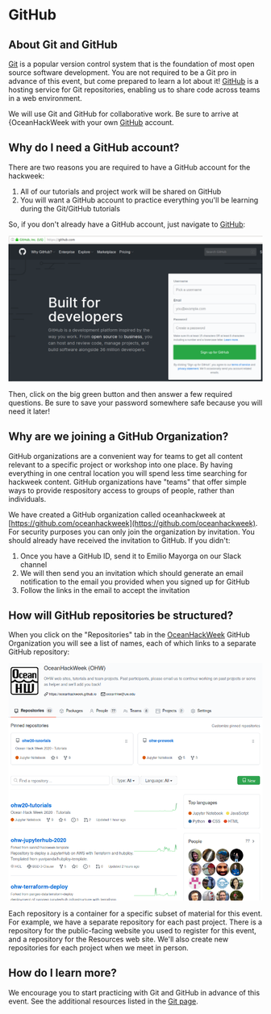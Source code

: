 # GitHub

## About Git and GitHub

[Git](https://git-scm.com/) is a popular version control system that is the foundation of most open source software development. You are not required to be a Git pro in advance of this event, but come prepared to learn a lot about it! [GitHub](github.com) is a hosting service for Git repositories, enabling us to share code across teams in a web environment.

We will use Git and GitHub for collaborative work. Be sure to arrive at {OceanHackWeek with your own [GitHub](https://github.com/) account.

## Why do I need a GitHub account?

There are two reasons you are required to have a GitHub account for the hackweek:

1. All of our tutorials and project work will be shared on GitHub
2. You will want a GitHub account to practice everything you'll be learning during the Git/GitHub tutorials

So, if you don't already have a GitHub account, just navigate to [GitHub](https://github.com/):

![github-signup](../img/github-signup.png)

Then, click on the big green button and then answer a few required questions. Be sure to save your password somewhere safe because you will need it later!

## Why are we joining a GitHub Organization?

GitHub organizations are a convenient way for teams to get all content relevant to a specific project or workshop into one place. By having everything in one central location you will spend less time searching for hackweek content. GitHub organizations have "teams" that offer simple ways to provide respository access to groups of people, rather than individuals.

We have created a GitHub organization called oceanhackweek at [https://github.com/oceanhackweek](https://github.com/oceanhackweek). For security purposes you can only join the organization by invitation. You should already have received the invitation to GitHub. If you didn't:

1. Once you have a GitHub ID, send it to Emilio Mayorga on our Slack channel
2. We will then send you an invitation which should generate an email notification to the email you provided when you signed up for GitHub
3. Follow the links in the email to accept the invitation

## How will GitHub repositories be structured?

When you click on the "Repositories" tab in the [OceanHackWeek](https://github.com/oceanhackweek) GitHub Organization you will see a list of names, each of which links to a separate GitHub repository:

![repos-tab](../img/repos.png)

Each repository is a container for a specific subset of material for this event. For example, we have a separate repository for each past project. There is a repository for the public-facing website you used to register for this event, and a repository for the Resources web site. We'll also create new repositories for each project when we meet in person.

## How do I learn more?

We encourage you to start practicing with Git and GitHub in advance of this event. See the additional resources listed in the [Git page](git.md).
